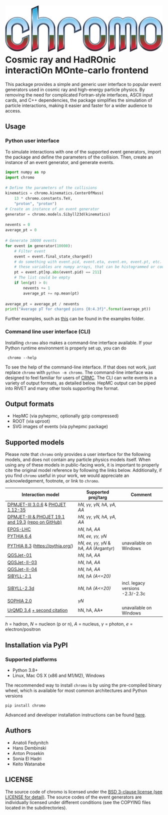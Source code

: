 # ![](doc/chromo.svg)<br> Cosmic ray and HadROnic interactiOn MOnte-carlo frontend

This package provides a simple and generic user interface to popular event generators used in cosmic ray and high-energy particle physics. By removing the need for complicated Fortran-style interfaces, ASCII input cards, and C++ dependencies, the package simplifies the simulation of particle interactions, making it easier and faster for a wider audience to access.

## Usage

### Python user interface

To simulate interactions with one of the supported event generators, import the package and define the parameters of the collision. Then, create an instance of an event generator, and generate events.

```python
import numpy as np
import chromo

# Define the parameters of the collisions
kinematics = chromo.kinematics.CenterOfMass(
    13 * chromo.constants.TeV,
    "proton", "proton")
# Create an instance of an event generator
generator = chromo.models.Sibyll23d(kinematics)

nevents = 0
average_pt = 0

# Generate 10000 events
for event in generator(10000):
    # Filter event
    event = event.final_state_charged()
    # do something with event.pid, event.eta, event.en, event.pt, etc.
    # these variables are numpy arrays, that can be histogrammed or counted like
    pt = event.pt[np.abs(event.pid) == 211]
    # The list could be empty
    if len(pt) > 0:
        nevents += 1
        average_pt += np.mean(pt)

average_pt = average_pt / nevents
print("Average pT for charged pions {0:4.3f}".format(average_pt))
```

Further examples, such as [this](examples/compare_models.ipynb) can be found in the examples folder.

### Command line user interface (CLI) 

Installing `chromo` also makes a command-line interface available. If your Python runtime environment is properly set up, you can do

     chromo --help

To see the help of the command-line interface. If that does not work, just replace `chromo` with `python -m chromo`. The command-line interface was designed to feel familiar for users of [CRMC](https://gitlab.iap.kit.edu/AirShowerPhysics/crmc). The CLI can write events in a variety of output formats, as detailed below. HepMC output can be piped into RIVET and many other tools supporting the format.

## Output formats

- HepMC (via pyhepmc, optionally gzip compressed)
- ROOT (via uproot)
- SVG images of events (via pyhepmc package)

## Supported models

Please note that `chromo` only provides a user interface for the following models, and does not contain any particle physics models itself. When using any of these models in public-facing work, it is important to properly cite the original model reference by following the links below. Additionally, if you find `chromo` useful in your work, we would appreciate an acknowledgement, footnote, or link to `chromo`.

| Interaction model                                         | Supported proj/targ       | Comment                         | 
|------------------------------------------------------------|---------------------------|--------------------------------|
| [DPMJET-III 3.0.6](https://inspirehep.net/literature/538940) & [PHOJET 1.12-35](https://inspirehep.net/literature/373339)      | *hN, γγ, γN, hA, γA, AA*  | |
| [DPMJET-III & PHOJET 19.1 and 19.3](https://inspirehep.net/literature/1503512) [(repo on GitHub)](https://github.com/DPMJET/DPMJET) |  *hN, γγ, γN, hA, γA, AA* | |
| [EPOS-LHC](https://inspirehep.net/literature/1236629)     | *hN, hA, AA*              | |
| [PYTHIA 6.4](https://inspirehep.net/literature/712925)    | *hN, ee, γγ, γN*          | |
| [PYTHIA 8.3](https://inspirehep.net/literature/2056998) (https://pythia.org/) | *hN, ee, γγ, γN* & *hA, AA* (Argantyr) | unavailable on Windows |
| [QGSJet-01](https://inspirehep.net/literature/460408)     | *hN, hA, AA*              | |
| [QGSJet-II-03](https://inspirehep.net/literature/667881)  | *hN, hA, AA*              | |
| [QGSJet-II-04](https://inspirehep.net/literature/872658)  | *hN, hA, AA*              | |
| [SIBYLL-2.1](https://inspirehep.net/literature/823839)    | *hN, hA (A<=20)*          | |
| [SIBYLL-2.3d](https://inspirehep.net/literature/1768983)  | *hN, hA (A<=20)*          | incl. legacy versions -2.3/-2.3c |
| [SOPHIA 2.0](https://inspirehep.net/literature/497602)    | *γN*                      | |
| [UrQMD 3.4](https://inspirehep.net/literature/468266) [+ second citation](https://inspirehep.net/literature/507334)    |  hN, hA, AA* | unavailable on Windows |


*h* = hadron, *N* = nucleon (p or n), *A* = nucleus, *γ* = photon, *e* = electron/positron

## Installation via PyPI

### Supported platforms

- Python 3.8+
- Linux, Mac OS X (x86 and M1/M2), Windows

The recommended way to install `chromo` is by using the pre-compiled binary wheel, which is available for most common architectures and Python versions

    pip install chromo

Advanced and developer installation instructions can be found [here](doc/dev_docs.md).


## Authors

- Anatoli Fedynitch
- Hans Dembinski
- Anton Prosekin
- Sonia El Hadri
- Keito Watanabe

## LICENSE

The source code of chromo is licensed under the [BSD 3-clause license (see LICENSE for detail)](LICENSE). The source codes of the event generators are individually licensed under different conditions (see the COPYING files located in the subdirectories).
